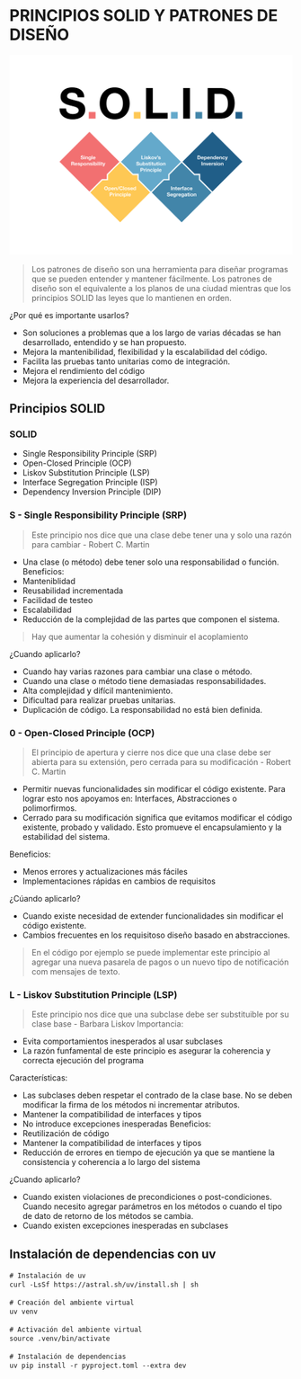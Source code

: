 # PRINCIPIOS SOLID Y PATRONES DE DISEÑO
![Solid](images/solid.png)
> Los patrones de diseño son una herramienta para diseñar programas que se pueden entender y mantener fácilmente. Los patrones de diseño son el equivalente a los planos de una ciudad mientras que los principios SOLID las leyes que lo mantienen en orden.

¿Por qué es importante usarlos?
- Son soluciones a problemas que a los largo de varias décadas se han desarrollado, entendido y se han propuesto.
- Mejora la mantenibilidad, flexibilidad y la escalabilidad del código.
- Facilita las pruebas tanto unitarias como de integración.
- Mejora el rendimiento del código
- Mejora la experiencia del desarrollador.

## Principios SOLID

### SOLID

- Single Responsibility Principle (SRP)
- Open-Closed Principle (OCP)
- Liskov Substitution Principle (LSP)
- Interface Segregation Principle (ISP)
- Dependency Inversion Principle (DIP)

### S - Single Responsibility Principle (SRP)

> Este principio nos dice que una clase debe tener una y solo una razón para cambiar - Robert C. Martin
- Una clase (o método) debe tener solo una responsabilidad o función.
Beneficios:
- Manteniblidad
- Reusabilidad incrementada
- Facilidad de testeo
- Escalabilidad
- Reducción de la complejidad de las partes que componen el sistema. 
> Hay que aumentar la cohesión y disminuir el acoplamiento

¿Cuando aplicarlo?
- Cuando hay varias razones para cambiar una clase o método.
- Cuando una clase o método tiene demasiadas responsabilidades.
- Alta complejidad y difícil mantenimiento.
- Dificultad para realizar pruebas unitarias.
- Duplicación de código. La responsabilidad no está bien definida.

### 0 - Open-Closed Principle (OCP)
> El principio de apertura y cierre nos dice que una clase debe ser abierta para su extensión, pero cerrada para su modificación -  Robert C. Martin

- Permitir nuevas funcionalidades sin modificar el código existente. Para lograr esto nos apoyamos en: Interfaces, Abstracciones o polimorfirmos.
- Cerrado para su modificación significa que evitamos modificar el código existente, probado y validado. Esto promueve el encapsulamiento y la estabilidad del sistema.

Beneficios:
- Menos errores y actualizaciones más fáciles
- Implementaciones rápidas en cambios de requisitos

¿Cúando aplicarlo?
- Cuando existe necesidad de extender funcionalidades sin modificar el código existente.
- Cambios frecuentes en los requisitoso diseño basado en abstracciones. 
> En el código por ejemplo se puede implementar este principio al agregar una nueva pasarela de pagos o un nuevo tipo de notificación com mensajes de texto.

### L - Liskov Substitution Principle (LSP)
> Este principio nos dice que una subclase debe ser substituible por su clase base - Barbara Liskov
Importancia:
- Evita comportamientos inesperados al usar subclases
- La razón funfamental de este principio es asegurar la coherencia y correcta ejecución del programa

Características:
- Las subclases deben respetar el contrado de la clase base. No se deben modificar la firma de los métodos ni incrementar atributos.
- Mantener la compatibilidad de interfaces y tipos
- No introduce excepciones inesperadas
Beneficios:
- Reutilización de código
- Mantener la compatibilidad de interfaces y tipos
- Reducción de errores en tiempo de ejecución ya que se mantiene la consistencia y coherencia a lo largo del sistema

¿Cuando aplicarlo?
- Cuando existen violaciones de precondiciones o post-condiciones. Cuando necesito agregar parámetros en los métodos o cuando el tipo de dato de retorno de los métodos se cambia.
- Cuando existen excepciones inesperadas en subclases










## Instalación de dependencias con uv
```
# Instalación de uv
curl -LsSf https://astral.sh/uv/install.sh | sh

# Creación del ambiente virtual
uv venv

# Activación del ambiente virtual
source .venv/bin/activate

# Instalación de dependencias
uv pip install -r pyproject.toml --extra dev
```